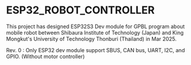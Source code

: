 # ESP32_ROBOT_CONTROLLER

This project has designed ESP32S3 Dev module for GPBL program about mobile robot between Shibaura Institute of Technology (Japan) and King Mongkut's University of Technology Thonburi (Thailand) in Mar 2025.

Rev. 0 : Only ESP32 dev module support SBUS, CAN bus, UART, I2C, and GPIO. (Without motor controller)
